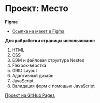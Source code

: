# Проект: Место

**Figma**

* [Ссылка на макет в Figma](https://www.figma.com/file/2cn9N9jSkmxD84oJik7xL7/JavaScript.-Sprint-4?node-id=0%3A1)

**Для рабработки страницы использовано:**

1. HTML
2. CSS
3. БЭМ и файловая структура Nested
4. Flexbox-вёрстка
5. GRID Layout
6. Адаптивный дизайн
7. JavaScript
8. Валидация форм с помощью JavaScript

[Проект на GitHub Pages](https://serverdeer32.github.io/mesto/)
